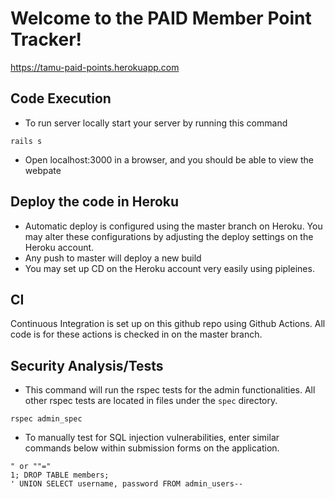 # Welcome to the PAID Member Point Tracker!

https://tamu-paid-points.herokuapp.com

## Code Execution

* To run server locally start your server by running this command 
```
rails s
```
* Open localhost:3000 in a browser, and you should be able to view the webpate
## Deploy the code in Heroku

* Automatic deploy is configured using the master branch on Heroku. You may alter these configurations by adjusting the deploy settings on the Heroku account. 
* Any push to master will deploy a new build
* You may set up CD on the Heroku account very easily using pipleines.

## CI

Continuous Integration is set up on this github repo using Github Actions. All code is for these actions is checked in on the master branch. 

## Security Analysis/Tests
* This command will run the rspec tests for the admin functionalities. All other rspec tests are located in files under the ```spec``` directory.
```
rspec admin_spec
```
* To manually test for SQL injection vulnerabilities, enter similar commands below within submission forms on the application.
```
" or ""="
1; DROP TABLE members;
' UNION SELECT username, password FROM admin_users--
```
